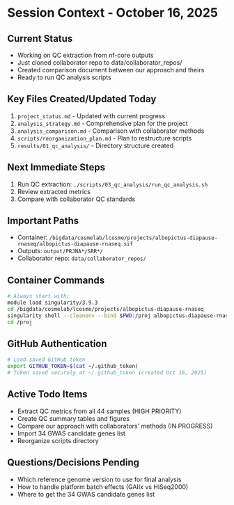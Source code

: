 # Session Context - October 16, 2025

## Current Status
- Working on QC extraction from nf-core outputs
- Just cloned collaborator repo to data/collaborator_repos/
- Created comparison document between our approach and theirs
- Ready to run QC analysis scripts

## Key Files Created/Updated Today
1. `project_status.md` - Updated with current progress
2. `analysis_strategy.md` - Comprehensive plan for the project
3. `analysis_comparison.md` - Comparison with collaborator methods
4. `scripts/reorganization_plan.md` - Plan to restructure scripts
5. `results/01_qc_analysis/` - Directory structure created

## Next Immediate Steps
1. Run QC extraction: `./scripts/03_qc_analysis/run_qc_analysis.sh`
2. Review extracted metrics
3. Compare with collaborator QC standards

## Important Paths
- Container: `/bigdata/cosmelab/lcosme/projects/albopictus-diapause-rnaseq/albopictus-diapause-rnaseq.sif`
- Outputs: `output/PRJNA*/SRR*/`
- Collaborator repo: `data/collaborator_repos/`

## Container Commands
```bash
# Always start with:
module load singularity/3.9.3
cd /bigdata/cosmelab/lcosme/projects/albopictus-diapause-rnaseq
singularity shell --cleanenv --bind $PWD:/proj albopictus-diapause-rnaseq.sif
cd /proj
```

## GitHub Authentication
```bash
# Load saved GitHub token
export GITHUB_TOKEN=$(cat ~/.github_token)
# Token saved securely at ~/.github_token (created Oct 16, 2025)
```

## Active Todo Items
- Extract QC metrics from all 44 samples (HIGH PRIORITY)
- Create QC summary tables and figures
- Compare our approach with collaborators' methods (IN PROGRESS)
- Import 34 GWAS candidate genes list
- Reorganize scripts directory

## Questions/Decisions Pending
- Which reference genome version to use for final analysis
- How to handle platform batch effects (GAIIx vs HiSeq2000)
- Where to get the 34 GWAS candidate genes list